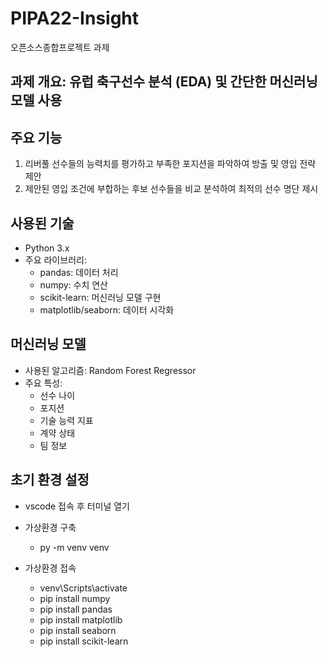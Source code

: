 # PIPA22-Insight
오픈소스종합프로젝트 과제

## 과제 개요: 유럽 축구선수 분석 (EDA) 및 간단한 머신러닝 모델 사용

## 주요 기능
1. 리버풀 선수들의 능력치를 평가하고 부족한 포지션을 파악하여 방출 및 영입 전략 제안
2. 제안된 영입 조건에 부합하는 후보 선수들을 비교 분석하여 최적의 선수 명단 제시

## 사용된 기술
- Python 3.x
- 주요 라이브러리:
  - pandas: 데이터 처리
  - numpy: 수치 연산
  - scikit-learn: 머신러닝 모델 구현
  - matplotlib/seaborn: 데이터 시각화

## 머신러닝 모델
- 사용된 알고리즘: Random Forest Regressor
- 주요 특성:
  - 선수 나이
  - 포지션
  - 기술 능력 지표
  - 계약 상태
  - 팀 정보

## 초기 환경 설정
- vscode 접속 후 터미널 열기

- 가상환경 구축
    - py -m venv venv

- 가상환경 접속
    - venv\Scripts\activate
    - pip install numpy
    - pip install pandas
    - pip install matplotlib
    - pip install seaborn
    - pip install scikit-learn
